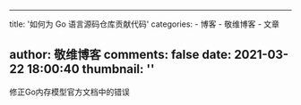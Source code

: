 
---
title: '如何为 Go 语言源码仓库贡献代码'
categories: 
    - 博客
    - 敬维博客
    - 文章

author: 敬维博客
comments: false
date: 2021-03-22 18:00:40
thumbnail: ''
---

<div>   
修正Go内存模型官方文档中的错误  
</div>
            